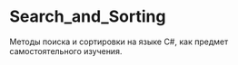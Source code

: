 # Search_and_Sorting
Методы поиска и сортировки на языке C#, как предмет самостоятельного изучения.
